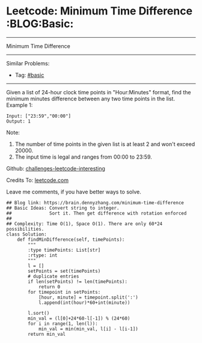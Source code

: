 # Leetcode: Minimum Time Difference     :BLOG:Basic:


---

Minimum Time Difference  

---

Similar Problems:  
-   Tag: [#basic](https://brain.dennyzhang.com/category/basic)

---

Given a list of 24-hour clock time points in "Hour:Minutes" format, find the minimum minutes difference between any two time points in the list.  
Example 1:  

    Input: ["23:59","00:00"]
    Output: 1

Note:  
1.  The number of time points in the given list is at least 2 and won't exceed 20000.
2.  The input time is legal and ranges from 00:00 to 23:59.

Github: [challenges-leetcode-interesting](https://github.com/DennyZhang/challenges-leetcode-interesting/tree/master/minimum-time-difference)  

Credits To: [leetcode.com](https://leetcode.com/problems/minimum-time-difference/description/)  

Leave me comments, if you have better ways to solve.  

    ## Blog link: https://brain.dennyzhang.com/minimum-time-difference
    ## Basic Ideas: Convert string to integer. 
    ##              Sort it. Then get difference with rotation enforced
    ##
    ## Complexity: Time O(1), Space O(1). There are only 60*24 possibilities.
    class Solution:
        def findMinDifference(self, timePoints):
            """
            :type timePoints: List[str]
            :rtype: int
            """
            l = []
            setPoints = set(timePoints)
            # duplicate entries
            if len(setPoints) != len(timePoints):
                return 0
            for timepoint in setPoints:
                [hour, minute] = timepoint.split(':')
                l.append(int(hour)*60+int(minute))
    
            l.sort()
            min_val = (l[0]+24*60-l[-1]) % (24*60)
            for i in range(1, len(l)):
                min_val = min(min_val, l[i] - l[i-1])
            return min_val